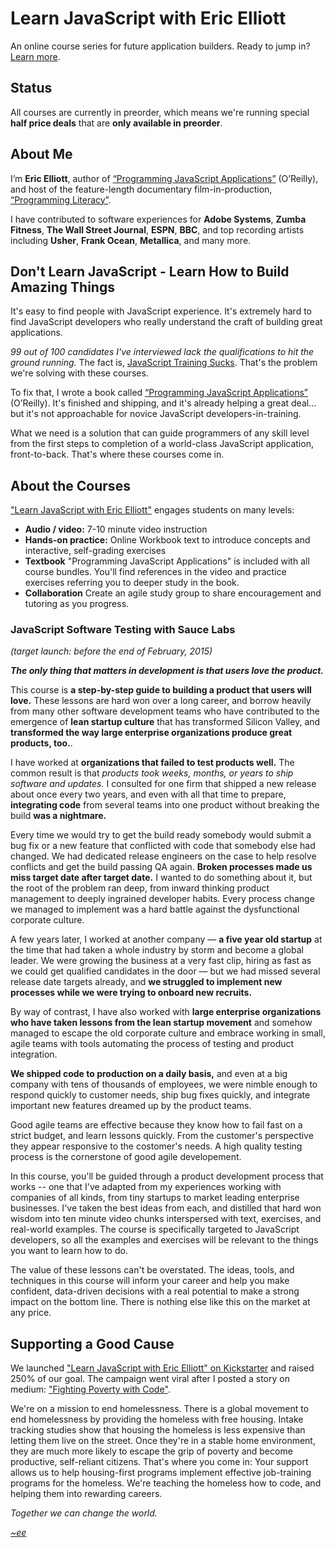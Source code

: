 Learn JavaScript with Eric Elliott
==================================

An online course series for future application builders. Ready to jump in? [Learn more](https://ericelliottjs.com/).

## Status

All courses are currently in preorder, which means we're running special **half price deals** that are **only available in preorder**.


## About Me

I’m **Eric Elliott**, author of [“Programming JavaScript Applications”](http://pjabook.com) (O’Reilly), and host of the feature-length documentary film-in-production, [“Programming Literacy”](https://medium.com/javascript-scene/programming-literacy-7bc4ae154b91).

I have contributed to software experiences for **Adobe Systems**, **Zumba Fitness**, **The Wall Street Journal**, **ESPN**, **BBC**, and top recording artists including **Usher**, **Frank Ocean**, **Metallica**, and many more.


## Don't Learn JavaScript - Learn How to Build Amazing Things

It's easy to find people with JavaScript experience. It's extremely hard to find JavaScript developers who really understand the craft of building great applications.

*99 out of 100 candidates I've interviewed lack the qualifications to hit the ground running.* The fact is, [JavaScript Training Sucks](https://medium.com/javascript-scene/javascript-training-sucks-284b53666245). That's the problem we're solving with these courses.

To fix that, I wrote a book called [“Programming JavaScript Applications”](http://pjabook.com) (O’Reilly). It's finished and shipping, and it's already helping a great deal... but it's not approachable for novice JavaScript developers-in-training.

What we need is a solution that can guide programmers of any skill level from the first steps to completion of a world-class JavaScript application, front-to-back. That's where these courses come in.


## About the Courses

["Learn JavaScript with Eric Elliott"](https://ericelliottjs.com) engages students on many levels:

* **Audio / video:** 7-10 minute video instruction
* **Hands-on practice:** Online Workbook text to introduce concepts and interactive, self-grading exercises
* **Textbook** "Programming JavaScript Applications" is included with all course bundles. You'll find references in the video and practice exercises referring you to deeper study in the book.
* **Collaboration** Create an agile study group to share encouragement and tutoring as you progress.


### JavaScript Software Testing with Sauce Labs

*(target launch: before the end of February, 2015)*

***The only thing that matters in development is that users love the product.***

This course is **a step-by-step guide to building a product that users will love.** These lessons are hard won over a long career, and borrow heavily from many other software development teams who have contributed to the emergence of **lean startup culture** that has transformed Silicon Valley, and **transformed the way large enterprise organizations produce great products, too.**.

I have worked at **organizations that failed to test products well.** The common result is that *products took weeks, months, or years to ship software and updates.* I consulted for one firm that shipped a new release about once every two years, and even with all that time to prepare, **integrating code** from several teams into one product without breaking the build **was a nightmare.**

Every time we would try to get the build ready somebody would submit a bug fix or a new feature that conflicted with code that somebody else had changed. We had dedicated release engineers on the case to help resolve conflicts and get the build passing QA again. **Broken processes made us miss target date after target date.** I wanted to do something about it, but the root of the problem ran deep, from inward thinking product management to deeply ingrained developer habits. Every process change we managed to implement was a hard battle against the dysfunctional corporate culture.

A few years later, I worked at another company &mdash; **a five year old startup** at the time that had taken a whole industry by storm and become a global leader. We were growing the business at a very fast clip, hiring as fast as we could get qualified candidates in the door &mdash; but we had missed several release date targets already, and **we struggled to implement new processes while we were trying to onboard new recruits.**

By way of contrast, I have also worked with **large enterprise organizations who have taken lessons from the lean startup movement** and somehow managed to escape the old corporate culture and embrace working in small, agile teams with tools automating the process of testing and product integration.

**We shipped code to production on a daily basis,** and even at a big company with tens of thousands of employees, we were nimble enough to respond quickly to customer needs, ship bug fixes quickly, and integrate important new features dreamed up by the product teams.

Good agile teams are effective because they know how to fail fast on a strict budget, and learn lessons quickly. From the customer's perspective they appear responsive to the costomer's needs. A high quality testing process is the cornerstone of good agile developement.

In this course, you'll be guided through a product development process that works -- one that I've adapted from my experiences working with companies of all kinds, from tiny startups to market leading enterprise businesses. I've taken the best ideas from each, and distilled that hard won wisdom into ten minute video chunks interspersed with text, exercises, and real-world examples. The course is specifically targeted to JavaScript developers, so all the examples and exercises will be relevant to the things you want to learn how to do.

The value of these lessons can't be overstated. The ideas, tools, and techniques in this course will inform your career and help you make confident, data-driven decisions with a real potential to make a strong impact on the bottom line. There is nothing else like this on the market at any price.


## Supporting a Good Cause

We launched ["Learn JavaScript with Eric Elliott" on Kickstarter](https://www.kickstarter.com/projects/ericelliott/learn-javascript) and raised 250% of our goal. The campaign went viral after I posted a story on medium: ["Fighting Poverty with Code"](https://medium.com/the-backer-army/fighting-poverty-with-code-d1ed3ebd982d).

We're on a mission to end homelessness. There is a global movement to end homelessness by providing the homeless with free housing. Intake tracking studies show that housing the homeless is less expensive than letting them live on the street. Once they're in a stable home environment, they are much more likely to escape the grip of poverty and become productive, self-reliant citizens. That's where you come in: Your support allows us to help housing-first programs implement effective job-training programs for the homeless. We're teaching the homeless how to code, and helping them into rewarding careers.

*Together we can change the world.*

*[~ee](http://twitter.com/_ericelliott)*
